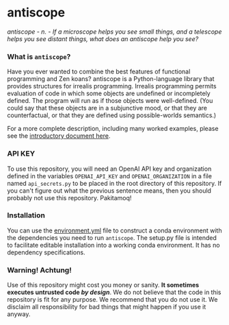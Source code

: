 # antiscope

_antiscope - n. - If a microscope helps you see small things, and a 
telescope helps you see distant things, what does an antiscope help you see?_

### What is `antiscope`?

Have you ever wanted to combine the best features of functional programming 
and Zen koans? antiscope is a Python-language library that provides 
structures for irrealis programming. Irrealis programming permits evaluation 
of code in which some objects are undefined or incompletely defined. 
The program will run as if those objects were well-defined. (You could say 
that these objects are in a subjunctive mood, or that they are 
counterfactual, or that they are defined using possible-worlds semantics.)

For a more complete description, including many worked examples, please see 
the [introductory document here](https://github.com/MillionConcepts/antiscope/blob/main/introducing_antiscope.pdf).

### API KEY

To use this repository, you will need an OpenAI API key and organization 
defined in the variables `OPENAI_API_KEY` and `OPENAI_ORGANIZATION` in a 
file named `api_secrets.py` to be placed in the root directory of this 
repository. If you can't figure out what the previous sentence means, then 
you should probably not use this repository. Pakitamoq!

### Installation

You can use the [environment.yml](environment.yml) file to construct a 
conda environment with the dependencies you need to run `antiscope`.
The setup.py file is intended to facilitate editable installation into a 
working conda environment. It has no dependency specifications. 

### **Warning! Achtung!**

Use of this repository might cost you money or sanity. 
**It sometimes executes untrusted code _by design_**. 
We do not believe that the code in this repository is fit for any purpose. 
We recommend that you do not use it. We disclaim all responsibility for bad 
things that might happen if you use it anyway.